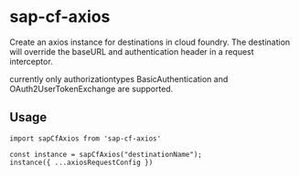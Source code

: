 # sap-cf-axios

Create an axios instance for destinations in cloud foundry.
The destination will override the baseURL and authentication header in a request interceptor.

currently only authorizationtypes BasicAuthentication and OAuth2UserTokenExchange are supported.

## Usage
    import sapCfAxios from 'sap-cf-axios'

    const instance = sapCfAxios("destinationName");
    instance({ ...axiosRequestConfig })